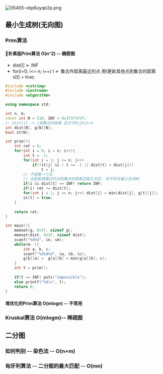 ![05405-vbp6uyqe2p.png](http://images.zshaopingb.cn/2019/07/3596239028.png)
## 最小生成树(无向图)
### Prim算法
#### 朴素版Prim算法 O(n^2) -- 稠密图
- dist[i] <- INF
- for(i=0; i<= n; i++) 
    t <- 集合外距离最近的点
    用t更新其他点到集合的距离
    s[t] = true;
``` C++
#include <cstring>
#include <iostream>
#include <algorithm>

using namespace std;

int n, m;
const int N = 510, INF = 0x3f3f3f3f;
// dist[i] -> i到集合的距离 区分于Dijkstra
int dist[N], g[N][N];
bool st[N];

int prim(){
    int ret = 0;
    for(int i = 0; i < n; i++){
        int t = -1;
        for(int j = 1; j <= n; j++)
            if(!st[j] && ( t == -1 || dist[t] > dist[j]))
                t = j;
        // 不是第一个点
        // 当前距离最近的点到集合的距离还是正无穷, 则不存在最小生成树
        if(i && dist[t] == INF) return INF;
        if(i) ret += dist[t];
        for(int j = 1; j <= n; j++) dist[j] = min(dist[j], g[t][j]);
        st[t] = true;
    }
    
    return ret;
}

int main(){
    memset(g, 0x3f, sizeof g);
    memset(dist, 0x3f, sizeof dist);
    scanf("%d%d", &n, &m);
    while(m--){
        int a, b, c;
        scanf("%d%d%d", &a, &b, &c);
        g[b][a] =  g[a][b] = min(g[a][b], c);
    }
    int t = prim();
    
    if(t == INF) puts("impossible");
    else printf("%d\n", t);
    return 0;
}
```
#### 堆优化的Prim算法 O(mlogn) -- 不常用
### Kruskal算法 O(mlogm)-- 稀疏图
## 二分图
### 如何判别 -- 染色法 -- O(n+m)
### 匈牙利算法 -- 二分图的最大匹配 -- O(mn)